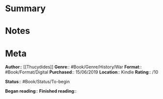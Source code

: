 # Summary

# Notes

# Meta
**Author**:: [[Thucydides]]
**Genre**:: #Book/Genre/History/War
**Format**:: #Book/Format/Digital 
**Purchased**:: 15/06/2019
**Location**:: Kindle
**Rating**:: /10

**Status**:: #Book/Status/To-begin 

**Began reading**:: 
**Finished reading**:: 